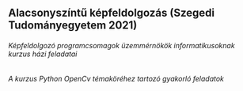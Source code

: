 ## Alacsonyszíntű képfeldolgozás (Szegedi Tudományegyetem 2021)

###### Képfeldolgozó programcsomagok üzemmérnökök informatikusoknak kurzus házi feladatai
###### A kurzus Python OpenCv témaköréhez tartozó gyakorló feladatok
